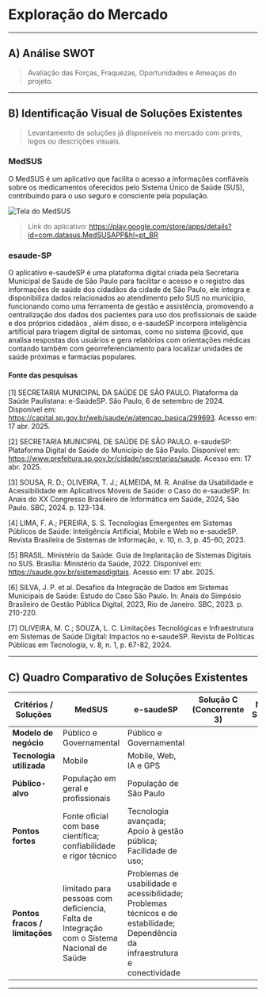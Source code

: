# Exploração do Mercado

---

## A) Análise SWOT
> Avaliação das Forças, Fraquezas, Oportunidades e Ameaças do projeto.
>
---

## B) Identificação Visual de Soluções Existentes
> Levantamento de soluções já disponíveis no mercado com prints, logos ou descrições visuais.

### MedSUS 

O MedSUS é um aplicativo que facilita o acesso a informações confiáveis sobre os medicamentos oferecidos pelo Sistema Único de Saúde (SUS), contribuindo para o uso seguro e consciente pela população.


![Tela do MedSUS](https://drive.google.com/uc?export=view&id=1yrHJDqRcLxffCFMlGg-U5snu09UTmp2e)

> Link do aplicativo: https://play.google.com/store/apps/details?id=com.datasus.MedSUSAPP&hl=pt_BR

### esaude-SP

O aplicativo e-saudeSP é uma plataforma digital criada pela Secretaria Municipal de Saúde de São Paulo para facilitar o acesso e o registro das informações de saúde dos cidadãos da cidade de São Paulo, ele integra e disponibiliza dados relacionados ao atendimento pelo SUS no município, funcionando como uma ferramenta de gestão e assistência, promovendo a centralização dos dados dos pacientes para uso dos profissionais de saúde e dos próprios cidadãos , além disso, o e-saudeSP incorpora inteligência artificial para triagem digital de sintomas, como no sistema @covid, que analisa respostas dos usuários e gera relatórios com orientações médicas contando também com georreferenciamento para localizar unidades de saúde próximas e farmacias populares. 



#### Fonte das pesquisas

[1] SECRETARIA MUNICIPAL DA SAÚDE DE SÃO PAULO. Plataforma da Saúde Paulistana: e-SaúdeSP. São Paulo, 6 de setembro de 2024. Disponível em: <https://capital.sp.gov.br/web/saude/w/atencao_basica/299693>. Acesso em: 17 abr. 2025.

[2] SECRETARIA MUNICIPAL DE SAÚDE DE SÃO PAULO. e-saudeSP: Plataforma Digital de Saúde do Município de São Paulo. Disponível em: <https://www.prefeitura.sp.gov.br/cidade/secretarias/saude>. Acesso em: 17 abr. 2025.

[3] SOUSA, R. D.; OLIVEIRA, T. J.; ALMEIDA, M. R. Análise da Usabilidade e Acessibilidade em Aplicativos Móveis de Saúde: o Caso do e-saudeSP. In: Anais do XX Congresso Brasileiro de Informática em Saúde, 2024, São Paulo. SBC, 2024. p. 123-134.

[4] LIMA, F. A.; PEREIRA, S. S. Tecnologias Emergentes em Sistemas Públicos de Saúde: Inteligência Artificial, Mobile e Web no e-saudeSP. Revista Brasileira de Sistemas de Informação, v. 10, n. 3, p. 45-60, 2023.

[5] BRASIL. Ministério da Saúde. Guia de Implantação de Sistemas Digitais no SUS. Brasília: Ministério da Saúde, 2022. Disponível em: <https://saude.gov.br/sistemasdigitais>. Acesso em: 17 abr. 2025.

[6] SILVA, J. P. et al. Desafios da Integração de Dados em Sistemas Municipais de Saúde: Estudo do Caso São Paulo. In: Anais do Simpósio Brasileiro de Gestão Pública Digital, 2023, Rio de Janeiro. SBC, 2023. p. 210-220.

[7] OLIVEIRA, M. C.; SOUZA, L. C. Limitações Tecnológicas e Infraestrutura em Sistemas de Saúde Digital: Impactos no e-saudeSP. Revista de Políticas Públicas em Tecnologia, v. 8, n. 1, p. 67-82, 2024.





---

## C) Quadro Comparativo de Soluções Existentes

| Critérios / Soluções        |            MedSUS                | e-saudeSP       | Solução C (Concorrente 3)       | Nossa Solução                   |
|-----------------------------|----------------------------------|----------------------------------|----------------------------------|----------------------------------|
| **Modelo de negócio**       | Público e Governamental          | Público e Governamental          |                                  |                                  |
| **Tecnologia utilizada**    | Mobile                           | Mobile, Web, IA e GPS            |                                  |                                  |
| **Público-alvo**            | População em geral e profissionais | População de São Paulo         |                                  |                                  |
| **Pontos fortes**           |Fonte oficial com base científica; confiabilidade e rigor técnico| Tecnologia avançada; Apoio à gestão pública; Facilidade de uso; |                                  |                                  |
| **Pontos fracos / limitações**|limitado para pessoas com deficiencia, Falta de Integração com o Sistema Nacional de Saúde| Problemas de usabilidade e acessibilidade; Problemas técnicos e de estabilidade; Dependência da infraestrutura e conectividade |                                  |                                  |


---


